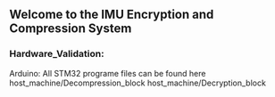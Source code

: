 ## Welcome to the IMU Encryption and Compression System

### Hardware_Validation:
Arduino: All STM32 programe files can be found here
host_machine/Decompression_block
host_machine/Decryption_block